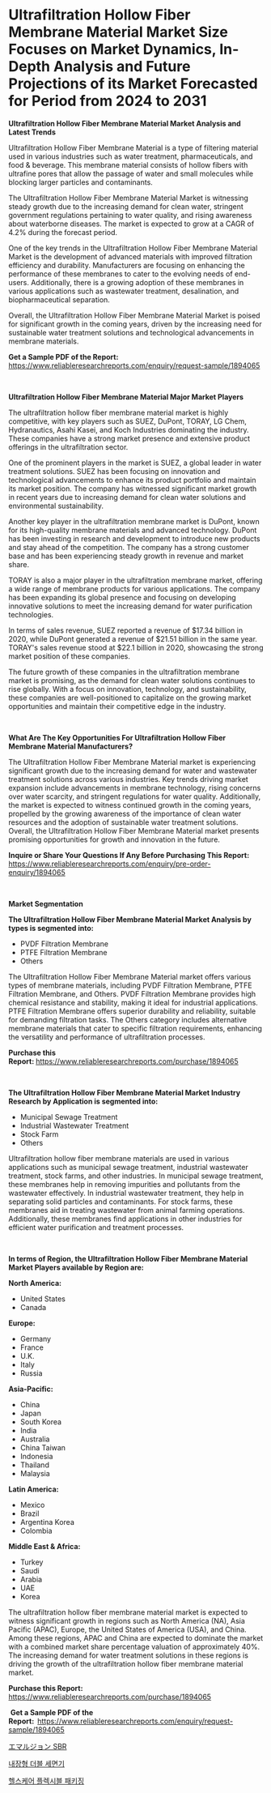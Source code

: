 <p><h1>Ultrafiltration Hollow Fiber Membrane Material Market Size Focuses on Market Dynamics, In-Depth Analysis and Future Projections of its Market Forecasted for Period from 2024 to 2031</h1></p><p><strong>Ultrafiltration Hollow Fiber Membrane Material Market Analysis and Latest Trends</strong></p>
<p><p>Ultrafiltration Hollow Fiber Membrane Material is a type of filtering material used in various industries such as water treatment, pharmaceuticals, and food & beverage. This membrane material consists of hollow fibers with ultrafine pores that allow the passage of water and small molecules while blocking larger particles and contaminants.</p><p>The Ultrafiltration Hollow Fiber Membrane Material Market is witnessing steady growth due to the increasing demand for clean water, stringent government regulations pertaining to water quality, and rising awareness about waterborne diseases. The market is expected to grow at a CAGR of 4.2% during the forecast period.</p><p>One of the key trends in the Ultrafiltration Hollow Fiber Membrane Material Market is the development of advanced materials with improved filtration efficiency and durability. Manufacturers are focusing on enhancing the performance of these membranes to cater to the evolving needs of end-users. Additionally, there is a growing adoption of these membranes in various applications such as wastewater treatment, desalination, and biopharmaceutical separation.</p><p>Overall, the Ultrafiltration Hollow Fiber Membrane Material Market is poised for significant growth in the coming years, driven by the increasing need for sustainable water treatment solutions and technological advancements in membrane materials.</p></p>
<p><strong>Get a Sample PDF of the Report:&nbsp;</strong> <a href="https://www.reliableresearchreports.com/enquiry/request-sample/1894065">https://www.reliableresearchreports.com/enquiry/request-sample/1894065</a></p>
<p>&nbsp;</p>
<p><strong>Ultrafiltration Hollow Fiber Membrane Material Major Market Players</strong></p>
<p><p>The ultrafiltration hollow fiber membrane material market is highly competitive, with key players such as SUEZ, DuPont, TORAY, LG Chem, Hydranautics, Asahi Kasei, and Koch Industries dominating the industry. These companies have a strong market presence and extensive product offerings in the ultrafiltration sector.</p><p>One of the prominent players in the market is SUEZ, a global leader in water treatment solutions. SUEZ has been focusing on innovation and technological advancements to enhance its product portfolio and maintain its market position. The company has witnessed significant market growth in recent years due to increasing demand for clean water solutions and environmental sustainability.</p><p>Another key player in the ultrafiltration membrane market is DuPont, known for its high-quality membrane materials and advanced technology. DuPont has been investing in research and development to introduce new products and stay ahead of the competition. The company has a strong customer base and has been experiencing steady growth in revenue and market share.</p><p>TORAY is also a major player in the ultrafiltration membrane market, offering a wide range of membrane products for various applications. The company has been expanding its global presence and focusing on developing innovative solutions to meet the increasing demand for water purification technologies.</p><p>In terms of sales revenue, SUEZ reported a revenue of $17.34 billion in 2020, while DuPont generated a revenue of $21.51 billion in the same year. TORAY's sales revenue stood at $22.1 billion in 2020, showcasing the strong market position of these companies.</p><p>The future growth of these companies in the ultrafiltration membrane market is promising, as the demand for clean water solutions continues to rise globally. With a focus on innovation, technology, and sustainability, these companies are well-positioned to capitalize on the growing market opportunities and maintain their competitive edge in the industry.</p></p>
<p>&nbsp;</p>
<p><strong>What Are The Key Opportunities For Ultrafiltration Hollow Fiber Membrane Material Manufacturers?</strong></p>
<p><p>The Ultrafiltration Hollow Fiber Membrane Material market is experiencing significant growth due to the increasing demand for water and wastewater treatment solutions across various industries. Key trends driving market expansion include advancements in membrane technology, rising concerns over water scarcity, and stringent regulations for water quality. Additionally, the market is expected to witness continued growth in the coming years, propelled by the growing awareness of the importance of clean water resources and the adoption of sustainable water treatment solutions. Overall, the Ultrafiltration Hollow Fiber Membrane Material market presents promising opportunities for growth and innovation in the future.</p></p>
<p><strong>Inquire or Share Your Questions If Any Before Purchasing This Report:</strong> <a href="https://www.reliableresearchreports.com/enquiry/pre-order-enquiry/1894065">https://www.reliableresearchreports.com/enquiry/pre-order-enquiry/1894065</a></p>
<p>&nbsp;</p>
<p><strong>Market Segmentation</strong></p>
<p><strong>The Ultrafiltration Hollow Fiber Membrane Material Market Analysis by types is segmented into:</strong></p>
<p><ul><li>PVDF Filtration Membrane</li><li>PTFE Filtration Membrane</li><li>Others</li></ul></p>
<p><p>The Ultrafiltration Hollow Fiber Membrane Material market offers various types of membrane materials, including PVDF Filtration Membrane, PTFE Filtration Membrane, and Others. PVDF Filtration Membrane provides high chemical resistance and stability, making it ideal for industrial applications. PTFE Filtration Membrane offers superior durability and reliability, suitable for demanding filtration tasks. The Others category includes alternative membrane materials that cater to specific filtration requirements, enhancing the versatility and performance of ultrafiltration processes.</p></p>
<p><strong>Purchase this Report:&nbsp;</strong><a href="https://www.reliableresearchreports.com/purchase/1894065">https://www.reliableresearchreports.com/purchase/1894065</a></p>
<p>&nbsp;</p>
<p><strong>The Ultrafiltration Hollow Fiber Membrane Material Market Industry Research by Application is segmented into:</strong></p>
<p><ul><li>Municipal Sewage Treatment</li><li>Industrial Wastewater Treatment</li><li>Stock Farm</li><li>Others</li></ul></p>
<p><p>Ultrafiltration hollow fiber membrane materials are used in various applications such as municipal sewage treatment, industrial wastewater treatment, stock farms, and other industries. In municipal sewage treatment, these membranes help in removing impurities and pollutants from the wastewater effectively. In industrial wastewater treatment, they help in separating solid particles and contaminants. For stock farms, these membranes aid in treating wastewater from animal farming operations. Additionally, these membranes find applications in other industries for efficient water purification and treatment processes.</p></p>
<p>&nbsp;</p>
<p><strong>In terms of Region, the Ultrafiltration Hollow Fiber Membrane Material Market Players available by Region are:</strong></p>
<p>
    <p> <strong> North America: </strong>
        <ul>
            <li>United States</li>
            <li>Canada</li>
        </ul>
        </p> 
    <p> <strong> Europe: </strong>
        <ul>
            <li>Germany</li>
            <li>France</li>
            <li>U.K.</li>
            <li>Italy</li>
            <li>Russia</li>
        </ul>
        </p> 
    <p> <strong> Asia-Pacific: </strong>
        <ul>
            <li>China</li>
            <li>Japan</li>
            <li>South Korea</li>
            <li>India</li>
            <li>Australia</li>
            <li>China Taiwan</li>
            <li>Indonesia</li>
            <li>Thailand</li>
            <li>Malaysia</li>
        </ul>
        </p> 
    <p> <strong> Latin America: </strong>
        <ul>
            <li>Mexico</li>
            <li>Brazil</li>
            <li>Argentina Korea</li>
            <li>Colombia</li>
        </ul>
        </p> 
    <p> <strong> Middle East & Africa: </strong>
        <ul>
            <li>Turkey</li>
            <li>Saudi</li>
            <li>Arabia</li>
            <li>UAE</li>
            <li>Korea</li>
        </ul>
    </p>
    </p>
<p><p>The ultrafiltration hollow fiber membrane material market is expected to witness significant growth in regions such as North America (NA), Asia Pacific (APAC), Europe, the United States of America (USA), and China. Among these regions, APAC and China are expected to dominate the market with a combined market share percentage valuation of approximately 40%. The increasing demand for water treatment solutions in these regions is driving the growth of the ultrafiltration hollow fiber membrane material market.</p></p>
<p><strong>Purchase this Report: </strong><a href="https://www.reliableresearchreports.com/purchase/1894065">https://www.reliableresearchreports.com/purchase/1894065</a></p>
<p>&nbsp;<strong>Get a Sample PDF of the Report:&nbsp;&nbsp;</strong><a href="https://www.reliableresearchreports.com/enquiry/request-sample/1894065">https://www.reliableresearchreports.com/enquiry/request-sample/1894065</a></p>
<p><strong></strong></p>
<p><p><a href="https://medium.com/@mt14785/%E3%82%A8%E3%83%9E%E3%83%AB%E3%82%B8%E3%83%A7%E3%83%B3sbr%E5%B8%82%E5%A0%B4-%E5%B8%82%E5%A0%B4%E3%82%B7%E3%82%A7%E3%82%A2-%E5%B8%82%E5%A0%B4%E3%83%88%E3%83%AC%E3%83%B3%E3%83%89-%E3%81%8A%E3%82%88%E3%81%B3%E5%B0%86%E6%9D%A5%E3%81%AE%E6%88%90%E9%95%B7%E3%82%92%E6%8E%A2%E3%82%8B-070f9fb32982">エマルジョン SBR</a></p><p><a href="https://medium.com/@adonispellea2022/%EB%82%B4%EC%9E%A5%ED%98%95-%EB%8D%94%EB%B8%94-%EC%84%B8%EB%A9%B4%EB%8C%80-%EC%8B%9C%EC%9E%A5-%EA%B2%BD%EC%9F%81-%EB%B6%84%EC%84%9D-%EC%8B%9C%EC%9E%A5-%ED%8A%B8%EB%A0%8C%EB%93%9C-%EB%B0%8F-2031%EB%85%84%EA%B9%8C%EC%A7%80%EC%9D%98-%EC%98%88%EC%B8%A1-f2554bf03ba9">내장형 더블 세면기</a></p><p><a href="https://medium.com/@everettilkinson56562023/%EA%B1%B4%EA%B0%95-%EA%B4%80%EB%A6%AC%EC%9A%A9-%EC%9C%A0%EC%97%B0-%ED%8F%AC%EC%9E%A5-%EC%8B%9C%EC%9E%A5-%EC%A0%84%EB%A7%9D-%EC%82%B0%EC%97%85-%EA%B0%9C%EC%9A%94-%EB%B0%8F-%EC%98%88%EC%B8%A1-2024%EB%85%84%EB%B6%80%ED%84%B0-2031%EB%85%84%EA%B9%8C%EC%A7%80-a6e0d0077d54">헬스케어 플렉시블 패키징</a></p></p>